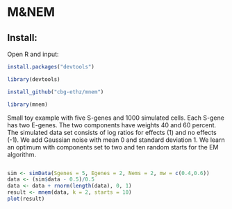 # M&NEM

Install:
--------

Open R and input:

```r
install.packages("devtools")

library(devtools)

install_github("cbg-ethz/mnem")

library(mnem)
```

Small toy example with five S-genes and 1000 simulated cells. Each S-gene has two E-genes. The two components have weights 40 and 60 percent. The simulated data set consists of log ratios for effects (1) and no effects (-1). We add Gaussian noise with mean 0 and standard deviation 1. We learn an optimum with components set to two and ten random starts for the EM algorithm.

```r

sim <- simData(Sgenes = 5, Egenes = 2, Nems = 2, mw = c(0.4,0.6))
data <- (sim$data - 0.5)/0.5
data <- data + rnorm(length(data), 0, 1)
result <- mnem(data, k = 2, starts = 10)
plot(result)

```

